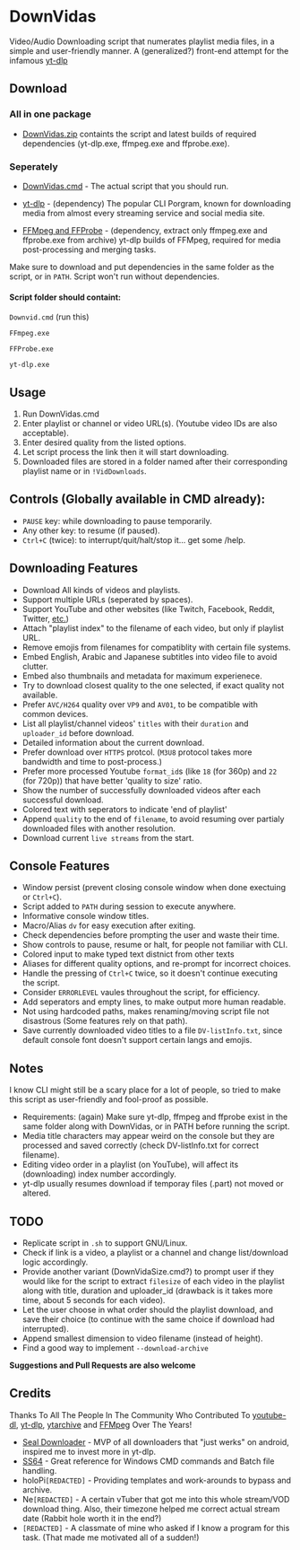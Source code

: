 # DownVidas
Video/Audio Downloading script that numerates playlist media files, in a simple and user-friendly manner.
A (generalized?) front-end attempt for the infamous [yt-dlp](https://github.com/yt-dlp/yt-dlp)

## Download

### All in one package
* [DownVidas.zip](https://github.com/GhostasDead/DownVidas/releases/latest/download/DownVidas.zip) containts the script and latest builds of required dependencies (yt-dlp.exe, ffmpeg.exe and ffprobe.exe).

### Seperately
* [DownVidas.cmd](https://github.com/GhostasDead/DownVidas/raw/main/DownVidas.cmd) - The actual script that you should run.

* [yt-dlp](https://github.com/yt-dlp/yt-dlp/releases/latest/download/yt-dlp.exe) - (dependency) The popular CLI Porgram, known for downloading media from almost every streaming service and social media site.

* [FFMpeg and FFProbe](https://github.com/yt-dlp/FFmpeg-Builds/releases/download/latest/ffmpeg-master-latest-win64-gpl.zip) - (dependency, extract only ffmpeg.exe and ffprobe.exe from archive) yt-dlp builds of FFMpeg, required for media post-processing and merging tasks.

Make sure to download and put dependencies in the same folder as the script, or in `PATH`.
Script won't run without dependencies.

#### Script folder should containt:
`Downvid.cmd` (run this)

`FFmpeg.exe`

`FFProbe.exe`

`yt-dlp.exe`


## Usage
1. Run DownVidas.cmd
1. Enter playlist or channel or video URL(s). (Youtube video IDs are also acceptable).
1. Enter desired quality from the listed options.
1. Let script process the link then it will start downloading.
1. Downloaded files are stored in a folder named after their corresponding playlist name or in `!VidDownloads`.


## Controls (Globally available in CMD already):
* `PAUSE` key: while downloading to pause temporarily.
* Any other key: to resume (if paused).
* `Ctrl+C` (twice): to interrupt/quit/halt/stop it... get some /help.


## Downloading Features
* Download All kinds of videos and playlists.
* Support multiple URLs (seperated by spaces).
* Support YouTube and other websites (like Twitch, Facebook, Reddit, Twitter, [etc.](https://github.com/yt-dlp/yt-dlp/blob/master/supportedsites.md]))
* Attach "playlist index" to the filename of each video, but only if playlist URL.
* Remove emojis from filenames for compatiblity with certain file systems.
* Embed English, Arabic and Japanese subtitles into video file to avoid clutter.
* Embed also thumbnails and metadata for maximum experienece.
* Try to download closest quality to the one selected, if exact quality not available.
* Prefer `AVC/H264` quality over `VP9` and `AV01`, to be compatible with common devices.
* List all playlist/channel videos' `titles` with their `duration` and `uploader_id` before download.
* Detailed information about the current download.
* Prefer download over `HTTPS` protcol. (`M3U8` protocol takes more bandwidth and time to post-process.)
* Prefer more processed Youtube `format_id`s (like `18` (for 360p) and `22` (for 720p)) that have better 'quality to size' ratio.
* Show the number of successfully downloaded videos after each successful download.
* Colored text with seperators to indicate 'end of playlist'
* Append `quality` to the end of `filename`, to avoid resuming over partialy downloaded files with another resolution.
* Download current `live streams` from the start.


## Console Features
* Window persist (prevent closing console window when done exectuing or `Ctrl+C`).
* Script added to `PATH` during session to execute anywhere.
* Informative console window titles.
* Macro/Alias `dv` for easy execution after exiting.
* Check dependencies before prompting the user and waste their time.
* Show controls to pause, resume or halt, for people not familiar with CLI.
* Colored input to make typed text distnict from other texts
* Aliases for different quality options, and re-prompt for incorrect choices.
* Handle the pressing of `Ctrl+C` twice, so it doesn't continue executing the script.
* Consider `ERRORLEVEL` vaules throughout the script, for efficiency.
* Add seperators and empty lines, to make output more human readable.
* Not using hardcoded paths, makes renaming/moving script file not disastrous (Some features rely on that path).
* Save currently downloaded video titles to a file `DV-listInfo.txt`, since default console font doesn't support certain langs and emojis.


## Notes
I know CLI might still be a scary place for a lot of people, so tried to make this script as user-friendly and fool-proof as possible.

* Requirements: (again) Make sure yt-dlp, ffmpeg and ffprobe exist in the same folder along with DownVidas, or in PATH before running the script.
* Media title characters may appear weird on the console but they are processed and saved correctly (check DV-listInfo.txt for correct filename).
* Editing video order in a playlist (on YouTube), will affect its (downloading) index number accordingly.
* yt-dlp usually resumes download if temporay files (.part) not moved or altered.


## TODO
* Replicate script in `.sh` to support GNU/Linux.
* Check if link is a video, a playlist or a channel and change list/download logic accordingly.
* Provide another variant (DownVidaSize.cmd?) to prompt user if they would like for the script to extract `filesize` of each video in the playlist along with title, duration and uploader_id (drawback is it takes more time, about 5 seconds for each video).
* Let the user choose in what order should the playlist download, and save their choice (to continue with the same choice if download had interrupted).
* Append smallest dimension to video filename (instead of height).
* Find a good way to implement `--download-archive`

**Suggestions and Pull Requests are also welcome**


## Credits
Thanks To All The People In The Community Who Contributed To [youtube-dl](https://github.com/ytdl-org/youtube-dl), [yt-dlp](https://github.com/yt-dlp/yt-dlp), [ytarchive](https://github.com/Kethsar/ytarchive) and [FFMpeg](https://ffmpeg.org/) Over The Years!
* [Seal Downloader](https://github.com/JunkFood02/Seal) - MVP of all downloaders that "just werks" on android, inspired me to invest more in yt-dlp.
* [SS64](https://ss64.com/nt) - Great reference for Windows CMD commands and Batch file handling.
* holoPi`[REDACTED]` - Providing templates and work-arounds to bypass and archive.
* Ne`[REDACTED]` - A certain vTuber that got me into this whole stream/VOD download thing. Also, their timezone helped me correct actual stream date (Rabbit hole worth it in the end?)
* `[REDACTED]` - A classmate of mine who asked if I know a program for this task. (That made me motivated all of a sudden!)